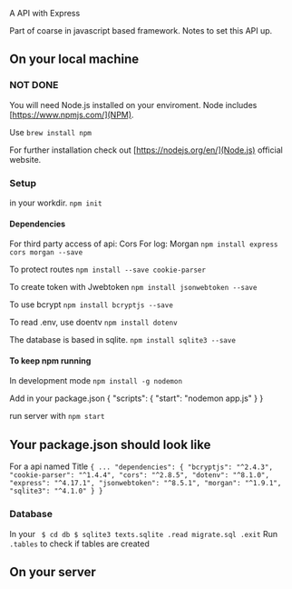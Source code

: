 A API with Express

Part of coarse in javascript based framework.
Notes to set this API up.

## On your local machine

### NOT DONE
You will need Node.js installed on your enviroment.
Node includes [https://www.npmjs.com/](NPM).

Use
    `brew install npm`

For further installation check out [https://nodejs.org/en/](Node.js) official website.

### Setup
in your workdir.
    ` npm init `

#### Dependencies
For third party access of api: Cors
For log: Morgan
    ` npm install express cors morgan --save `

To protect routes
    `npm install --save cookie-parser `

To create token with Jwebtoken
    ` npm install jsonwebtoken --save `

To use bcrypt
    ` npm install bcryptjs --save `

To read .env, use doentv
    ` npm install dotenv `

The database is based in sqlite.
    ` npm install sqlite3 --save `

#### To keep npm running
In development mode
    `npm install -g nodemon `

Add in your package.json
{
    "scripts": {
        "start": "nodemon app.js"
    }
}

run server with
    `npm start `

## Your package.json should look like
For a api named Title
`{
    ...
  "dependencies": {
    "bcryptjs": "^2.4.3",
    "cookie-parser": "^1.4.4",
    "cors": "^2.8.5",
    "dotenv": "^8.1.0",
    "express": "^4.17.1",
    "jsonwebtoken": "^8.5.1",
    "morgan": "^1.9.1",
    "sqlite3": "^4.1.0"
  }
} 
`


### Database
In your 
` 
$ cd db
$ sqlite3 texts.sqlite
    .read migrate.sql
    .exit
`
Run ` .tables ` to check if tables are created

## On your server

